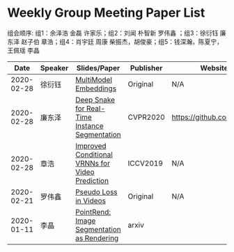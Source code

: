 # Weekly Group Meeting Paper List

组会顺序: 组1：余泽浩 金磊 许家乐；组2：刘闻 朴智新 罗伟鑫 ；组3：徐衍钰 廉东泽 赵子伯 章浩；组4：肖宇廷 周康  柴振杰，胡俊豪；组5：钱深瀚，陈夏宁，王佩瑶  李晶

| Date | Speaker | Slides/Paper | Publisher | Website / Code |
| ---- | ------- | ----- | --------- | -------------- |
| 2020-02-28 | 徐衍钰 | [MultiModel Embeddings](https://github.com/svip-lab/Weekly_Group_Meeting_Paper_List/blob/master/slides/Multimodal_embeddings_YanyuXU_2020_02_28.pptx) | Original | N/A |
| 2020-02-28 | 廉东泽 | [Deep Snake for Real-Time Instance Segmentation](https://arxiv.org/abs/2001.01629) | CVPR2020 | https://github.com/zju3dv/snake/ |
| 2020-02-28 | 章浩 | [Improved Conditional VRNNs for Video Prediction](http://openaccess.thecvf.com/content_ICCV_2019/papers/Castrejon_Improved_Conditional_VRNNs_for_Video_Prediction_ICCV_2019_paper.pdf) | ICCV2019 | N/A |
| 2020-02-21 | 罗伟鑫 | [Pseudo Loss in Videos](https://github.com/svip-lab/Weekly_Group_Meeting_Paper_List/blob/master/slides/2020.2.21%20luo.pptx) | Original | N/A |
| 2020-01-11 | 李晶 | [PointRend: Image Segmentation as Rendering](https://arxiv.org/abs/1912.08193) | arxiv |

